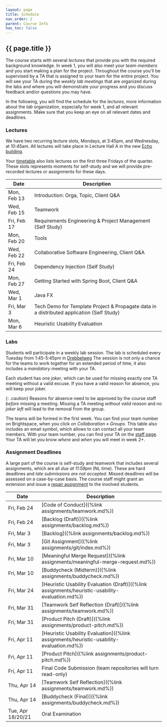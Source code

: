 ```yaml
---
layout: page
title: Schedule
nav_order: 2
parent: Course Info
has_toc: false
---
```


## {{ page.title }}

The course starts with several *lectures* that provide you with the required background knowledge.
In week 1, you will also meet your *team-members* and you start making a plan for the project.
Throughout the course you'll be supervised by a TA that is assigned to your team for the entire project. 
You will see your TA during the *weekly lab meetings* that are organized during the labs and where you will demonstrate your progress and you discuss feedback and/or questions you may have.

In the following, you will find the schedule for the *lectures*, more information about the *lab* organization, especially for week 1, and all relevant assignments.
Make sure that you keep an eye on all relevant dates and deadlines.

### Lectures

We have two recurring lecture slots, Mondays, at 3:45pm, and Wednesday, at 10:45am.
All lectures will take place in Lecture Hall A in the new [Echo building](https://map.tudelftcampus.nl/poi/echo/).

Your [timetable](https://mytimetable.tudelft.nl/schedule) also lists lectures on the first three Fridays of the quarter.
These slots represents moments for self-study and we will provide pre-recorded lectures or assignments for these days.


| Date | Description |
| --- | --- |
| Mon, Feb 13 | Introduction: Orga, Topic, Client Q&A |
| Wed, Feb 15 | Teamwork |
| Fri, Feb 17 | Requirements Engineering & Project Management (Self Study) |
| Mon, Feb 20 | Tools |
| Wed, Feb 22 | Collaborative Software Engineering, Client Q&A |
| Fri, Feb 24 | Dependency Injection (Self Study) |
| Mon, Feb 27 | Getting Started with Spring Boot, Client Q&A |
| Wed, Mar 1 | Java FX |
| Fri, Mar 3 | Tech Demo for Template Project & Propagate data in a distributed application (Self Study) |
| Mon, Mar 6 | Heuristic Usability Evaluation |

### Labs

Students will participate in a weekly lab session.
The lab is scheduled every Tuesday from 1:45-5:45pm in [Drebbelweg](https://spacefinder.tudelft.nl/nl/gebouwen/35-dw/)
The session is not only a chance for the teams to work together for an extended period of time, it also includes a *mandatory* meeting with your TA.

Each student has one *joker*, which can be used for missing exactly one TA meeting without a valid excuse.
If you have a valid reason for absence, you will keep your joker.

{: .caution}
Reasons for absence need to be approved by the course staff *before* missing a meeting.
Missing a TA meeting *without valid reason* and *no joker left* will lead to the removal from the group.

The teams will be formed in the first week.
You can find your team number on Brightspace, when you click on *Collaboration » Groups*.
This table also includes an email symbol, which allows to can contact all your team members.
With your team number, you can find your TA on the [staff page]({{site.baseurl}}/course_info/staff/).
Your TA will let you know *where* and *when* you will meet in week 2+.


### Assignment Deadlines

A large part of the course is self-study and teamwork that includes several assignments, which are all *due at 11:59pm* (NL time).
These are hard deadlines and *late submissions are not accepted*.
Missed deadlines will be assessed on a case-by-case basis.
The course staff might grant an extension and issue a [repair assignment]({{site.baseurl}}/assignments/repair/) to the involved students.

| Date | Description |
| --- | --- |
| Fri, Feb 24 | [Code of Conduct]({%link assignments/teamwork.md%}) |
| Fri, Feb 24 | [Backlog (Draft)]({%link assignments/backlog.md%}) |
| Fri, Mar 3 | [Backlog]({%link assignments/backlog.md%}) |
| Fri, Mar 3 | [Git Assignment]({%link assignments/git/index.md%}) |
| Fri, Mar 10 | [Meaningful Merge Request]({%link assignments/meaningful-merge-request.md%}) |
| Fri, Mar 10 | [Buddycheck (Midterm)]({%link assignments/buddycheck.md%}) |
| Fri, Mar 24 | [Heuristic Usability Evaluation (Draft)]({%link assignments/heuristic-usability-evaluation.md%}) |
| Fri, Mar 31 | [Teamwork Self Reflection (Draft)]({%link assignments/teamwork.md%}) |
| Fri, Mar 31 | [Product Pitch (Draft)]({%link assignments/product-pitch.md%}) |
| Fri, Apr 11 | [Heuristic Usability Evaluation]({%link assignments/heuristic-usability-evaluation.md%}) |
| Fri, Apr 11 | [Product Pitch]({%link assignments/product-pitch.md%}) |
| Fri, Apr 11 | Final Code Submission (team repositories will turn read-only) |
| Thu, Apr 14 | [Teamwork Self Reflection]({%link assignments/teamwork.md%}) |
| Thu, Apr 14 | [Buddycheck (Final)]({%link assignments/buddycheck.md%}) |
| Tue, Apr 18/20/21 | Oral Examination |

[1]: https://tudelft.zoom.us/j/95383570121?pwd=djZvYnpTNlN6Mkd5T2NBYTNpS0pudz09

